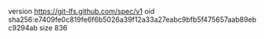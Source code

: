 version https://git-lfs.github.com/spec/v1
oid sha256:e7409fe0c819fe6f6b5026a39f12a33a27eabc9bfb5f475657aab89ebc9294ab
size 836
